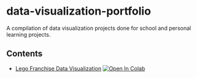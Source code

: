 # data-visualization-portfolio
A compilation of data visualization projects done for school and personal learning projects.

## Contents
- [Lego Franchise Data Visualization](https://github.com/JaxLabs/data-visualization-portfolio/blob/main/INFO143_CA2_jacqueep.ipynb) 
 [![Open In Colab](https://colab.research.google.com/assets/colab-badge.svg)](https://colab.research.google.com/drive/1ao-VQX0I5gXe5Sf59w0AtHDklJnr7rAP?usp=sharing)
